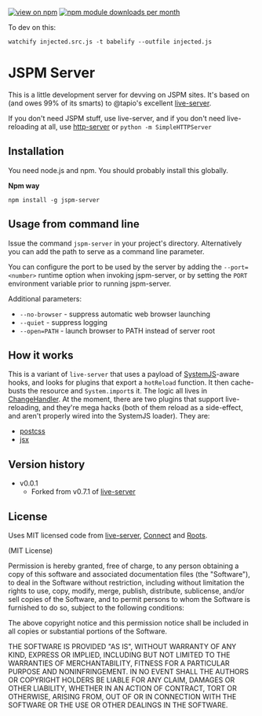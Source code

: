 [![view on npm](http://img.shields.io/npm/v/jspm-server.svg)](https://www.npmjs.org/package/jspm-server)
[![npm module downloads per month](http://img.shields.io/npm/dm/jspm-server.svg)](https://www.npmjs.org/package/jspm-server)

To dev on this:
```
watchify injected.src.js -t babelify --outfile injected.js
```

JSPM Server
===========

This is a little development server for devving on JSPM sites. It's based on (and owes 99% of its smarts) to @tapio's excellent [live-server](https://github.com/tapio/live-server).

If you don't need JSPM stuff, use live-server, and if you don't need live-reloading at all, use [http-server](https://www.npmjs.com/package/http-server) or `python -m SimpleHTTPServer` 


Installation
------------

You need node.js and npm. You should probably install this globally.

**Npm way**

	npm install -g jspm-server

Usage from command line
-----------------------

Issue the command `jspm-server` in your project's directory. Alternatively you can add the path to serve as a command line parameter.

You can configure the port to be used by the server by adding the `--port=<number>` runtime option when invoking jspm-server, or by setting the `PORT` environment variable prior to running jspm-server.

Additional parameters:

* `--no-browser` - suppress automatic web browser launching
* `--quiet` - suppress logging
* `--open=PATH` - launch browser to PATH instead of server root

How it works
------------

This is a variant of `live-server` that uses a payload of [SystemJS](https://github.com/systemjs/systemjs)-aware hooks, and looks for plugins that export a `hotReload` function. It then cache-busts the resource and `System.import`s it. The logic all lives in [ChangeHandler](https://github.com/geelen/jspm-server/blob/master/lib/change-handler.js). At the moment, there are two plugins that support live-reloading, and they're mega hacks (both of them reload as a side-effect, and aren't properly wired into the SystemJS loader). They are:

- [postcss](https://github.com/geelen/plugin-postcss)
- [jsx](https://github.com/geelen/typeslab/blob/master/src/jsx.js)


Version history
---------------

* v0.0.1
	- Forked from v0.7.1 of [live-server](https://github.com/tapio/live-server)


License
-------

Uses MIT licensed code from [live-server](https://github.com/tapio/live-server), [Connect](https://github.com/senchalabs/connect/) and  [Roots](https://github.com/jenius/roots).

(MIT License)

Permission is hereby granted, free of charge, to any person obtaining a copy of this software and associated documentation files (the "Software"), to deal in the Software without restriction, including without limitation the rights to use, copy, modify, merge, publish, distribute, sublicense, and/or sell copies of the Software, and to permit persons to whom the Software is furnished to do so, subject to the following conditions:

The above copyright notice and this permission notice shall be included in all copies or substantial portions of the Software.

THE SOFTWARE IS PROVIDED "AS IS", WITHOUT WARRANTY OF ANY KIND, EXPRESS OR IMPLIED, INCLUDING BUT NOT LIMITED TO THE WARRANTIES OF MERCHANTABILITY, FITNESS FOR A PARTICULAR PURPOSE AND NONINFRINGEMENT. IN NO EVENT SHALL THE AUTHORS OR COPYRIGHT HOLDERS BE LIABLE FOR ANY CLAIM, DAMAGES OR OTHER LIABILITY, WHETHER IN AN ACTION OF CONTRACT, TORT OR OTHERWISE, ARISING FROM, OUT OF OR IN CONNECTION WITH THE SOFTWARE OR THE USE OR OTHER DEALINGS IN THE SOFTWARE.
